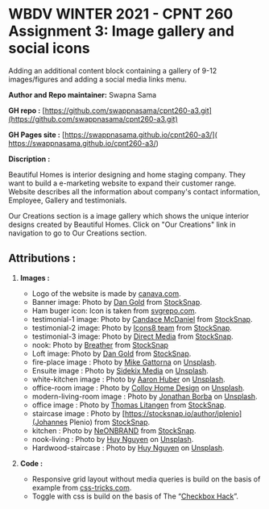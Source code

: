 # WBDV WINTER 2021 - CPNT 260 Assignment 3: Image gallery and social icons

Adding an additional content block containing a gallery of 9-12 images/figures and adding a social media links menu.

**Author and Repo maintainer:** Swapna Sama

**GH repo :** [https://github.com/swappnasama/cpnt260-a3.git](https://github.com/swappnasama/cpnt260-a3.git)

**GH Pages site :** [https://swappnasama.github.io/cpnt260-a3/]( https://swappnasama.github.io/cpnt260-a3/)

**Discription :** 

Beautiful Homes is interior designing and home staging company. They want to build a e-marketing website to expand their customer range. Website describes all the information about company's contact information, Employee, Gallery and testimonials.

Our Creations section is a image gallery which shows the unique interior designs created by Beautiful Homes. Click on "Our Creations" link in navigation to go to Our Creations section.

## Attributions :

1. **Images :**

    - Logo of the website is made by [canava.com](https://www.canva.com).
    - Banner image: Photo by [Dan Gold](https://stocksnap.io/author/35902) from [StockSnap](https://stocksnap.io).
    - Ham buger icon: Icon is taken from [svgrepo.com](https://www.svgrepo.com/).
    - testimonial-1 image: Photo by [Candace McDaniel](https://stocksnap.io/author/candacemcdaniel) from [StockSnap](https://stocksnap.io).
    - testimonial-2 image: Photo by [Icons8 team](https://stocksnap.io/author/icons8) from [StockSnap](https://stocksnap.io).
    - testimonial-3 image: Photo by [Direct Media](https://stocksnap.io/author/directmedia) from [StockSnap](https://stocksnap.io).
    - nook: Photo by [Breather](https://stocksnap.io/author/746) from [StockSnap](https://stocksnap.io)
    - Loft image: Photo by [Dan Gold](https://stocksnap.io/author/35902) from [StockSnap](https://stocksnap.io).
    - fire-place image : Photo by [Mike Gattorna](https://unsplash.com/@mikegattorna?utm_source=unsplash&amp;utm_medium=referral&amp;utm_content=creditCopyText) on [Unsplash](https://unsplash.com/s/photos/fireplace?utm_source=unsplash&amp;utm_medium=referral&amp;utm_content=creditCopyText).
    - Ensuite image : Photo by [Sidekix Media](https://unsplash.com/@sidekix?utm_source=unsplash&amp;utm_medium=referral&amp;utm_content=creditCopyText) on [Unsplash](https://unsplash.com/s/photos/fireplace?utm_source=unsplash&amp;utm_medium=referral&amp;utm_content=creditCopyText).
    - white-kitchen image : Photo by [Aaron Huber](https://unsplash.com/@aahubs?utm_source=unsplash&amp;utm_medium=referral&amp;utm_content=creditCopyText) on [Unsplash](https://unsplash.com/s/photos/fireplace?utm_source=unsplash&amp;utm_medium=referral&amp;utm_content=creditCopyText).
    - office-room image : Photo by [Collov Home Design](https://unsplash.com/@collovhome?utm_source=unsplash&amp;utm_medium=referral&amp;utm_content=creditCopyText) on [Unsplash](https://unsplash.com/s/photos/fireplace?utm_source=unsplash&amp;utm_medium=referral&amp;utm_content=creditCopyText).
    - modern-living-room image : Photo by [Jonathan Borba](https://unsplash.com/@jonathanborba?utm_source=unsplash&amp;utm_medium=referral&amp;utm_content=creditCopyText) on [Unsplash](https://unsplash.com/s/photos/fireplace?utm_source=unsplash&amp;utm_medium=referral&amp;utm_content=creditCopyText).
    - office image : Photo by [Thomas Litangen](https://stocksnap.io/author/29374) from [StockSnap](https://stocksnap.io).
    - staircase image : Photo by [https://stocksnap.io/author/jplenio](Johannes Plenio) from [StockSnap](https://stocksnap.io).
    - kitchen : Photo by [NeONBRAND](https://stocksnap.io/author/42732) from [StockSnap](https://stocksnap.io).
    - nook-living : Photo by [Huy Nguyen](https://unsplash.com/@huynguyen_pch?utm_source=unsplash&amp;utm_medium=referral&amp;utm_content=creditCopyText) on [Unsplash](https://unsplash.com/s/photos/interior-designer?utm_source=unsplash&amp;utm_medium=referral&amp;utm_content=creditCopyText). 
    -  Hardwood-staircase : Photo by [Huy Nguyen](https://unsplash.com/@huynguyen_pch?utm_source=unsplash&amp;utm_medium=referral&amp;utm_content=creditCopyText) on [Unsplash](https://unsplash.com/s/photos/interior-designer?utm_source=unsplash&amp;utm_medium=referral&amp;utm_content=creditCopyText). 

2. **Code :**
  
    - Responsive grid layout without media queries is build on the basis of example from [css-tricks.com](https://css-tricks.com/a-responsive-grid-layout-with-no-media-queries/).
    - Toggle with css is build on the basis of The “[Checkbox Hack](https://css-tricks.com/the-checkbox-hack/)”.
